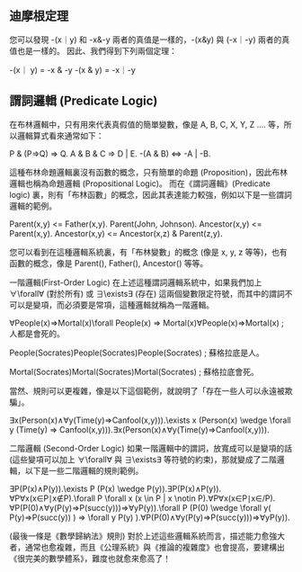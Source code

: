 ## 迪摩根定理
您可以發現  -(x｜y) 和 -x&-y 兩者的真值是一樣的，-(x&y) 與 (-x｜-y) 兩者的真值也是一樣的。
因此、我們得到下列兩個定理：

-(x｜ y) = -x & -y
-(x & y) = -x｜-y
## 謂詞邏輯 (Predicate Logic)
在布林邏輯中，只有用來代表真假值的簡單變數，像是 A, B, C, X, Y, Z .... 等，所以邏輯算式看來通常如下：

P & (P=>Q) => Q.
A & B & C => D | E.
-(A & B) <=> -A | -B.

這種布林命題邏輯裏沒有函數的概念，只有簡單的命題 (Proposition)，因此布林邏輯也稱為命題邏輯 (Propositional Logic)。
而在《謂詞邏輯》(Predicate logic) 裏，則有「布林函數」的概念，因此其表達能力較強，例如以下是一些謂詞邏輯的範例。

Parent(x,y) <= Father(x,y).
Parent(John, Johnson).
Ancestor(x,y) <= Parent(x,y).
Ancestor(x,y) <= Ancestor(x,z) & Parent(z,y).

您可以看到在這種邏輯系統裏，有「布林變數」的概念 (像是 x, y, z 等等)，也有函數的概念，像是 Parent(), Father(), Ancestor() 等等。

一階邏輯(First-Order Logic)
在上述這種謂詞邏輯系統中，如果我們加上 ∀\forall∀ (對於所有) 或 ∃\exists∃ (存在) 這兩個變數限定符號，而其中的謂詞不可以是變項，而必須要是常項，這種邏輯就稱為一階邏輯。


∀People(x)=>Mortal(x)\forall People(x) => Mortal(x)∀People(x)=>Mortal(x) ; 人都是會死的。

People(Socrates)People(Socrates)People(Socrates) ; 蘇格拉底是人。

Mortal(Socrates)Mortal(Socrates)Mortal(Socrates) ; 蘇格拉底會死。

當然、規則可以更複雜，像是以下這個範例，就說明了「存在一些人可以永遠被欺騙」。

∃x(Person(x)∧∀y(Time(y)=>Canfool(x,y))).\exists x (Person(x) \wedge \forall y (Time(y) => Canfool(x,y))).∃x(Person(x)∧∀y(Time(y)=>Canfool(x,y))).


二階邏輯 (Second-Order Logic)
如果一階邏輯中的謂詞，放寬成可以是變項的話 (這些變項可以加上 ∀\forall∀ 與 ∃\exists∃ 等符號的約束)，那就變成了二階邏輯，以下是一些二階邏輯的規則範例。

∃P(P(x)∧P(y)).\exists P (P(x) \wedge P(y)).∃P(P(x)∧P(y)).
∀P∀x(x∈P∣x∉P).\forall P \forall x (x \in P | x \notin P).∀P∀x(x∈P∣x∈/P).
∀P(P(0)∧∀y(P(y)=>P(succ(y)))=>∀yP(y)).\forall P (P(0) \wedge \forall y( P(y)=>P(succ(y)) ) => \forall y P(y) ).∀P(P(0)∧∀y(P(y)=>P(succ(y)))=>∀yP(y)).

(最後一條是《數學歸納法》規則)
對於上述這些邏輯系統而言，描述能力愈強大者，通常也愈複雜，而且《公理系統》與《推論的複雜度》也會提高，要建構出《很完美的數學體系》，難度也就愈來愈高了！